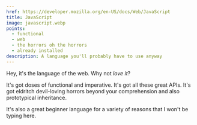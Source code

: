 ```yaml
---
href: https://developer.mozilla.org/en-US/docs/Web/JavaScript
title: JavaScript
image: javascript.webp
points:
  - functional
  - web
  - the horrors oh the horrors
  - already installed
description: A language you'll probably have to use anyway
---
```


Hey, it's the language of the web. Why not *love it*?

It's got doses of functional and imperative. It's got all these great APIs. It's got eldritch devil-loving horrors beyond your comprehension and also prototypical inheritance.  

It's also a great beginner language for a variety of reasons that I won't be typing here.
